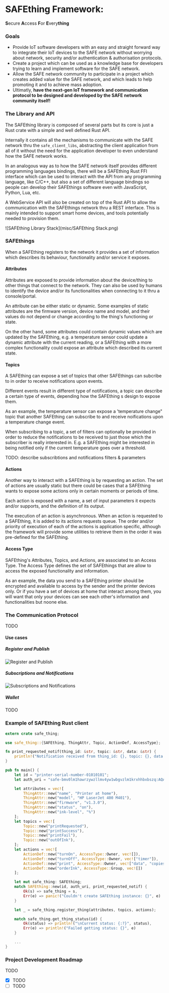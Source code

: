 # SAFEthing Framework:
**S**ecure **A**ccess **F**or **E**very**thing**

### Goals
- Provide IoT software developers with an easy and straight forward way to integrate their IoT devices to the SAFE network without worrying about network, security and/or authentication & authorisation protocols.
- Create a project which can be used as a knowledge base for developers trying to learn and implement software for the SAFE network.
- Allow the SAFE network community to participate in a project which creates added value for the SAFE network, and which leads to help promoting it and to achieve mass adoption.
- Ultimatly, **have the next-gen IoT framework and communication protocol to be designed and developed by the SAFE network community itself!**


### The Library and API
The SAFEthing library is composed of several parts but its core is just a Rust crate with a simple and well defined Rust API.

Internally it contains all the mechanisms to communicate with the SAFE network thru the `safe_client_libs`, abstracting the client application from all of it without the need for the application developer to even understand how the SAFE network works.

In an analogous way as to how the SAFE network itself provides different programming languages bindings, there will be a SAFEthing Rust FFI interface which can be used to interact with the API from any programming language, like C/C++, but also a set of different language bindings so people can develop their SAFEthings software even with JavaScript, Python, Lua, etc.

A WebService API will also be created on top of the Rust API to allow the communication with the SAFEthings network thru a REST interface. This is mainly intended to support smart home devices, and tools potentially needed to provision them.

![SAFEthing Library Stack](misc/SAFEthing Stack.png)

### SAFEthings
When a SAFEthing registers to the network it provides a set of information which describes its behaviour, functionality and/or service it exposes.

#### Attributes
Attributes are exposed to provide information about the device/thing to other things that connect to the network. They can also be used by humans to identify the device and/or its functionalities when connecting to it thru a console/portal.

An attribute can be either static or dynamic. Some examples of static attributes are the firmware version, device name and model, and their values do not depend or change according to the thing's functioning or state.

On the other hand, some attributes could contain dynamic values which are updated by the SAFEthing, e.g. a temperature sensor could update a dynamic attribute with the current reading, or a SAFEthing with a more complex functionality could expose an attribute which described its current state.

#### Topics
A SAFEthing can expose a set of topics that other SAFEthings can subcribe to in order to receive notifications upon events.

Different events result in different type of notifications, a topic can describe a certain type of events, depending how the SAFEthing s design to expose them.

As an example, the temperature sensor can expose a 'temperature change" topic that another SAFEthing can subscribe to and receive noifications upon a temperature change event.

When subscribing to a topic, a set of filters can optionally be provided in order to reduce the notifications to be received to just those which the subscriber is really interested in. E.g. a SAFEthing might be interested in being notified only if the current temperature goes over a threshold.

TODO: describe subscribtions and notifications filters & parameters

#### Actions
Another way to interact with a SAFEthing is by requesting an action. The set of actions are usually static but there could be cases that a SAFEthing wants to expose some actions only in certain moments or periods of time.

Each action is exposed with a name, a set of input parameters it expects and/or supports, and the definition of its output.

The execution of an action is asynchronous. When an action is requested to a SAFEthing, it is added to its actions requests queue. The order and/or priority of execution of each of the actions is application specific, although the framework will provide some utilities to retrieve them in the order it was pre-defined for the SAFEthing.

#### Access Type
SAFEthing's Attributes, Topics, and Actions, are associated to an Access Type. The Access Type defines the set of SAFEthings that are allow to access the exposed functionality and information.

As an example, the data you send to a SAFEthing printer should be encrypted and available to access by the sender and the printer devices only. Or if you have a set of devices at home that interact among them, you will want that only your devices can see each other's information and functionalities but noone else.


### The Communication Protocol
TODO

#### Use cases

##### Register and Publish
![Register and Publish](misc/UC_register_and_publish.png)

##### Subscriptions and Notifications
![Subscriptions and Notifications](misc/UC_subscriptions_and_notifications.png)

##### Wallet
TODO

### Example of SAFEthing Rust client

``` rust
extern crate safe_thing;

use safe_thing::{SAFEthing, ThingAttr, Topic, ActionDef, AccessType};

fn print_requested_notif(thing_id: &str, topic: &str, data: &str) {
    println!("Notification received from thing_id: {}, topic: {}, data: {}", thing_id, topic, data)
}

pub fn main() {
    let id = "printer-serial-number-01010101";
    let auth_uri = "safe-bmv0lm1hawrzywzllmv4yw1wbgvzlm1krxhhbxbszq:AQAAAOIDI_gAAAAAAAAAACAAAAAAAAAAGWzDHH2GG-TUtS_qLvytHNXrAPWGtI6QLDuoP28EE_0gAAAAAAAAALPyoRvbtvPKs9bWYgsQvT3strDfQsw4HXRzNW_cfmxTIAAAAAAAAAD_a6ysxSGIUWz9pOLlq9hRMM-EJQctDpVkhRTXPar-W0AAAAAAAAAA-O8HsVV5ZZbiAwWTTFXQeNX7pSYtLmZXRHnrdVyXZvv_a6ysxSGIUWz9pOLlq9hRMM-EJQctDpVkhRTXPar-WyAAAAAAAAAAUnTeCf39C-KDfioarbgDedqYhu_ZEpCHK_CatkiYNFUgAAAAAAAAAOTkFE7GibxaH0egTV1NtczggZkyAsCVRY6AcbceiSNfAAAAAAAAAAAAAAAAAAAAAAAAAAAAMCralz2EJh0ML2wMZLBhh0hELI1dIQUlVtaWHqIClqmYOgAAAAAAABgAAAAAAAAA2lo16ByCIq4SnojMIRPV_RSvQIOelGUD";

    let attributes = vec![
        ThingAttr::new("name", "Printer at home"),
        ThingAttr::new("model", "HP LaserJet 400 M401"),
        ThingAttr::new("firmware", "v1.3.0"),
        ThingAttr::new("status", "on"),
        ThingAttr::new("ink-level", "%")
    ];
    let topics = vec![
        Topic::new("printRequested"),
        Topic::new("printSuccess"),
        Topic::new("printFail"),
        Topic::new("outOfInk"),
    ];
    let actions = vec![
        ActionDef::new("turnOn", AccessType::Owner, vec![]),
        ActionDef::new("turnOff", AccessType::Owner, vec!["timer"]),
        ActionDef::new("print", AccessType::Owner, vec!["data", "copies"]),
        ActionDef::new("orderInk", AccessType::Group, vec![])
    ];

    let mut safe_thing: SAFEthing;
    match SAFEthing::new(id, auth_uri, print_requested_notif) {
        Ok(s) => safe_thing = s,
        Err(e) => panic!("Couldn't create SAFEthing instance: {}", e)
    }

    let _ = safe_thing.register_thing(attributes, topics, actions);

    match safe_thing.get_thing_status(id) {
        Ok(status) => println!("\nCurrent status: {:?}", status),
        Err(e) => println!("Failed getting status: {}", e)
    }

    ...
}
```

### Project Development Roadmap
TODO
- [x] TODO
- [ ] TODO
